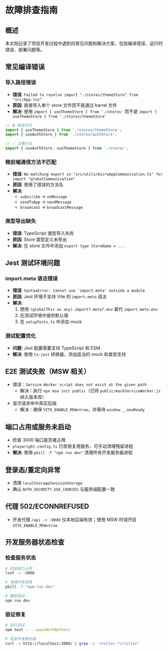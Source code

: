 # 故障排查指南

## 概述

本文档记录了项目开发过程中遇到的常见问题和解决方案，包括编译错误、运行时错误、部署问题等。

## 常见编译错误

### 导入路径错误

- **错误**: `Failed to resolve import "./stores/themeStore" from "src/App.tsx"`
- **原因**: 直接导入单个 store 文件而不是通过 barrel 文件
- **解决**: 使用 `import { useThemeStore } from './stores'` 而不是 `import { useThemeStore } from './stores/themeStore'`

```typescript
// ❌ 错误方式
import { useThemeStore } from './stores/themeStore';
import { useAuthStore } from './stores/authStore';

// ✅ 正确方式
import { useAuthStore, useThemeStore } from './stores';
```

### 微前端通信方法不匹配

- **错误**: `No matching export in "src/utils/microAppCommunication.ts" for import "globalCommunication"`
- **原因**: 使用了错误的方法名
- **解决**:
  - `subscribe` → `onMessage`
  - `sendToApp` → `sendMessage`
  - `broadcast` → `broadcastMessage`

### 类型导出缺失

- **错误**: TypeScript 类型导入失败
- **原因**: Store 类型定义未导出
- **解决**: 在 store 文件中添加 `export type StoreName = ...`

## Jest 测试环境问题

### import.meta 语法错误

- **错误**: `SyntaxError: Cannot use 'import.meta' outside a module`
- **原因**: Jest 环境不支持 Vite 的 `import.meta` 语法
- **解决**:
  1. 使用 `(globalThis as any).import?.meta?.env` 替代 `import.meta.env`
  2. 在测试环境中提供默认值
  3. 在 `setupTests.ts` 中添加 mock

### 测试配置优化

- **问题**: Jest 配置需要支持 TypeScript 和 ESM
- **解决**: 使用 `ts-jest` 转换器，添加适当的 mock 和类型支持

## E2E 测试失败（MSW 相关）

- 错误：`Service Worker script does not exist at the given path`
  - 解决：执行 `npx msw init public`（已将 `public/mockServiceWorker.js` 纳入版本库）
- 首次请求命中真实后端
  - 解决：确保 `VITE_ENABLE_MSW=true`，并等待 `window.__mswReady`

## 端口占用或服务未启动

- 检查 3000 端口是否被占用
- `playwright.config.ts` 已禁用复用服务，可手动清理残留进程
- **解决**: 使用 `pkill -f "npm run dev"` 清理所有开发服务器进程

## 登录态/重定向异常

- 清理 `localStorage`/`sessionStorage`
- 确认 `AUTH_SECURITY.USE_COOKIES` 与服务端配置一致

## 代理 502/ECONNREFUSED

- 开发代理 `/api -> :8080` 仅本地后端有效；使用 MSW 时请开启 `VITE_ENABLE_MSW=true`

## 开发服务器状态检查

### 检查服务状态

```bash
# 检查端口占用
lsof -i :3000

# 清理开发进程
pkill -f "npm run dev"

# 重新启动
npm run dev
```

### 验证修复

```bash
# 运行测试
npm test -- --passWithNoTests

# 检查开发服务器
curl -s http://localhost:3000/ | grep -o '<title>.*</title>'
```
